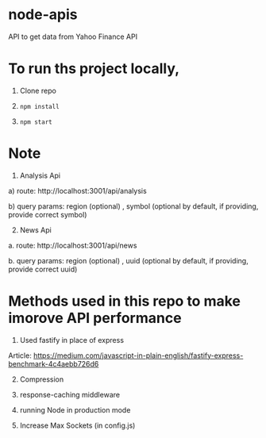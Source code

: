 # node-apis

API to get data from Yahoo Finance API

# To run ths project locally,

1. Clone repo

2. <code>npm install</code>

3. <code>npm start</code>

# Note

1. Analysis Api

a) route: http://localhost:3001/api/analysis

b) query params: region (optional) , symbol (optional by default, if providing, provide correct symbol)

2. News Api

a. route: http://localhost:3001/api/news

b. query params: region (optional) , uuid (optional by default, if providing, provide correct uuid)

# Methods used in this repo to make imorove API performance

1. Used fastify in place of express

Article: https://medium.com/javascript-in-plain-english/fastify-express-benchmark-4c4aebb726d6

2. Compression

3. response-caching middleware

4. running Node in production mode

5. Increase Max Sockets (in config.js)
